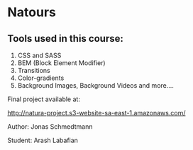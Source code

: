 # Natours

## Tools used in this course:
1. CSS and SASS
2. BEM (Block Element Modifier)
3. Transitions
4. Color-gradients
5. Background Images, Background Videos and more....
 
 Final project available at:

http://natura-project.s3-website-sa-east-1.amazonaws.com/


Author: Jonas Schmedtmann

Student: Arash Labafian